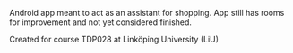 
Android app meant to act as an assistant for shopping.
App still has rooms for improvement and not yet considered finished.

Created for course TDP028 at Linköping University (LiU)
